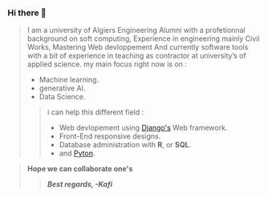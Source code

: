 ### Hi there 👋

>I am a university of Algiers Engineering  Alumni with a profetionnal background on soft computing,
Experience in engineering mainly Civil Works, Mastering Web devloppement And currently software tools with a bit of experience in teaching as contractor at university’s of applied science.
my main focus right now is on :
>- Machine learning.
>- generative AI.
>- Data Science. 
>>i can help this different field :
>>- Web devlopement using [Django's](https://github.com/django/django) Web framework.
>>- Front-End responsive designs.
>>- Database administration with **R**, or **SQL**.
>>- and [Pyton](https://www.python.org/).
  
>**Hope we can collaborate one's**
>>***Best regards, -Kafi***

